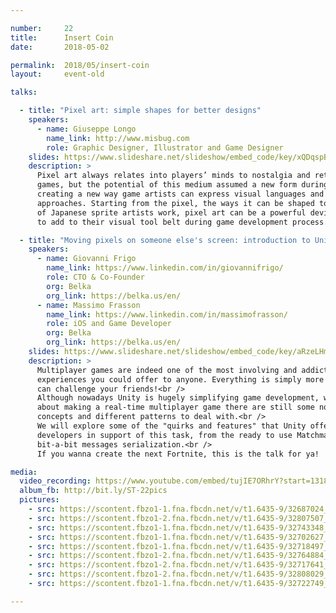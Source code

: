 ```yaml
---

number:     22
title:      Insert Coin
date:       2018-05-02

permalink:  2018/05/insert-coin
layout:     event-old

talks:

  - title: "Pixel art: simple shapes for better designs"
    speakers:
      - name: Giuseppe Longo
        name_link: http://www.misbug.com
        role: Graphic Designer, Illustrator and Game Designer
    slides: https://www.slideshare.net/slideshow/embed_code/key/xQDqspBWvXPaBj
    description: >
      Pixel art always relates into players’ minds to nostalgia and retro-vibed video
      games, but the potential of this medium assumed a new form during the last decade
      creating a new way game artists can express visual languages and game design
      approaches. Starting from the pixel, the ways it can be shaped to and the study
      of Japanese sprite artists work, pixel art can be a powerful device for designers
      to add to their visual tool belt during game development process.

  - title: "Moving pixels on someone else's screen: introduction to Unity networking"
    speakers:
      - name: Giovanni Frigo
        name_link: https://www.linkedin.com/in/giovannifrigo/
        role: CTO & Co-Founder
        org: Belka
        org_link: https://belka.us/en/
      - name: Massimo Frasson
        name_link: https://www.linkedin.com/in/massimofrasson/
        role: iOS and Game Developer
        org: Belka
        org_link: https://belka.us/en/
    slides: https://www.slideshare.net/slideshow/embed_code/key/aRzeLHmZSoW7WW
    description: >
      Multiplayer games are indeed one of the most involving and addictive gaming
      experiences you could offer to anyone. Everything is simply more funny if you
      can challenge your friends!<br />
      Although nowadays Unity is hugely simplifying game development, when talking
      about making a real-time multiplayer game there are still some non-trivial
      concepts and different patterns to deal with.<br />
      We will explore some of the "quirks and features" that Unity offers to the
      developers in support of this task, from the ready to use Matchmaker down to
      bit-a-bit messages serialization.<br />
      If you wanna create the next Fortnite, this is the talk for ya!

media:
  video_recording: https://www.youtube.com/embed/tujIE7ORhrY?start=1318
  album_fb: http://bit.ly/ST-22pics
  pictures:
    - src: https://scontent.fbzo1-1.fna.fbcdn.net/v/t1.6435-9/32687024_875586659305957_1096449530842316800_n.jpg?_nc_cat=101&ccb=1-7&_nc_sid=5f2048&_nc_ohc=ujf6_vOGjc0AX_stBKH&_nc_ht=scontent.fbzo1-1.fna&oh=00_AfCzUBuGTsflyOLK4vB5afMj5lb33CR4hzQ8j_LXlNaT9Q&oe=66183163
    - src: https://scontent.fbzo1-2.fna.fbcdn.net/v/t1.6435-9/32807507_875569179307705_1210400094151507968_n.jpg?_nc_cat=103&ccb=1-7&_nc_sid=5f2048&_nc_ohc=foAY6006xvYAX-RHuoa&_nc_ht=scontent.fbzo1-2.fna&oh=00_AfAUx8RcantC6NsiwidEZsGDuL3_ey4K1OjnhVOC_I0Quw&oe=66183448
    - src: https://scontent.fbzo1-1.fna.fbcdn.net/v/t1.6435-9/32743348_875582102639746_1782951919409430528_n.jpg?_nc_cat=101&ccb=1-7&_nc_sid=5f2048&_nc_ohc=kYehqlXMbD4AX9IfIOj&_nc_ht=scontent.fbzo1-1.fna&oh=00_AfBn4Tbnrd9bTChkoEdfnuA9gcI927-NseEVCrnaDu9SWg&oe=66182621
    - src: https://scontent.fbzo1-1.fna.fbcdn.net/v/t1.6435-9/32702627_875578299306793_3588558906541998080_n.jpg?_nc_cat=105&ccb=1-7&_nc_sid=5f2048&_nc_ohc=rzr6L4_2k6AAX84CgIJ&_nc_ht=scontent.fbzo1-1.fna&oh=00_AfDcjcxdHAuPdHecAs0RyQdYOMmnO6yONbkwYlHUgvl1xA&oe=66183ECD
    - src: https://scontent.fbzo1-1.fna.fbcdn.net/v/t1.6435-9/32718497_875577452640211_7027106167486676992_n.jpg?_nc_cat=100&ccb=1-7&_nc_sid=5f2048&_nc_ohc=HA4I690BELMAX_v27sp&_nc_ht=scontent.fbzo1-1.fna&oh=00_AfDMf-QBLa0EnSOwPfWuNcwiO13aK1LlvbL84F1NiUqo1w&oe=66183CE0
    - src: https://scontent.fbzo1-2.fna.fbcdn.net/v/t1.6435-9/32764884_875572042640752_7618689164631867392_n.jpg?_nc_cat=103&ccb=1-7&_nc_sid=5f2048&_nc_ohc=T6SUBfhK7d0AX8hFA_P&_nc_ht=scontent.fbzo1-2.fna&oh=00_AfDuJlxmOtn-u14fQm1F6zYKFftTEycdlKj8Yp8mrBnd3g&oe=661844FD
    - src: https://scontent.fbzo1-2.fna.fbcdn.net/v/t1.6435-9/32717641_875569935974296_5331768608798277632_n.jpg?_nc_cat=109&ccb=1-7&_nc_sid=5f2048&_nc_ohc=isHtW1zXXqQAX90sVJA&_nc_ht=scontent.fbzo1-2.fna&oh=00_AfBakzo8YxKCsJtazyg4IVS8NPppeb4vnwYZ7O4GffFOWA&oe=66184D63
    - src: https://scontent.fbzo1-2.fna.fbcdn.net/v/t1.6435-9/32808029_875583405972949_6566023647096471552_n.jpg?_nc_cat=109&ccb=1-7&_nc_sid=5f2048&_nc_ohc=Cuqpp3Tnh5oAX90_tpX&_nc_ht=scontent.fbzo1-2.fna&oh=00_AfAZhuYLU7h-IRA_7zpiZx3qab52fzR70PJZWbbOtfRLoA&oe=66182544
    - src: https://scontent.fbzo1-1.fna.fbcdn.net/v/t1.6435-9/32722749_875570922640864_5564848727241261056_n.jpg?_nc_cat=101&ccb=1-7&_nc_sid=5f2048&_nc_ohc=frLPgvcSisgAX_GEvCQ&_nc_ht=scontent.fbzo1-1.fna&oh=00_AfA6cFHhdVxslS4smvxwatpX3sfKrTIzit5amXFV4mYXJw&oe=661844C7

---
```

